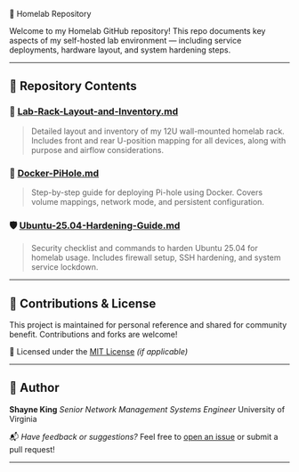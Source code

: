  🏡 Homelab Repository

Welcome to my Homelab GitHub repository! This repo documents key aspects of my self-hosted lab environment — including service deployments, hardware layout, and system hardening steps.

---

## 📂 Repository Contents

### 🔧 [Lab-Rack-Layout-and-Inventory.md](Lab-Rack-Layout-and-Inventory.md)
> Detailed layout and inventory of my 12U wall-mounted homelab rack. Includes front and rear U-position mapping for all devices, along with purpose and airflow considerations.

### 🐳 [Docker-PiHole.md](Docker-PiHole.md)
> Step-by-step guide for deploying Pi-hole using Docker. Covers volume mappings, network mode, and persistent configuration.

### 🛡️ [Ubuntu-25.04-Hardening-Guide.md](Ubuntu-25.04-Hardening-Guide.md)
> Security checklist and commands to harden Ubuntu 25.04 for homelab usage. Includes firewall setup, SSH hardening, and system service lockdown.

---

## 🔄 Contributions & License

This project is maintained for personal reference and shared for community benefit. Contributions and forks are welcome!

📜 Licensed under the [MIT License](LICENSE) *(if applicable)*

---

## 🧠 Author

**Shayne King**
*Senior Network Management Systems Engineer*
University of Virginia

📬 *Have feedback or suggestions?*
Feel free to [open an issue](#) or submit a pull request!

---
